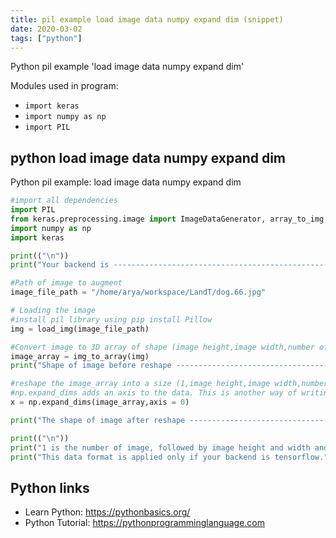 ```yaml
---
title: pil example load image data numpy expand dim (snippet)
date: 2020-03-02
tags: ["python"]
---
```

Python pil example 'load image data numpy expand dim'


Modules used in program: 
* `import keras`
* `import numpy as np`
* `import PIL `

## python load image data numpy expand dim

Python pil example: load image data numpy expand dim

```python
#import all dependencies
import PIL 
from keras.preprocessing.image import ImageDataGenerator, array_to_img, img_to_array, load_img
import numpy as np
import keras

print(("\n"))
print("Your backend is ----------------------------------------------------------------->",keras.backend.backend())

#Path of image to augment 
image_file_path = "/home/arya/workspace/LandT/dog.66.jpg"

# Loading the image 
#install pil library using pip install Pillow
img = load_img(image_file_path) 

#Convert image to 3D array of shape (image height,image width,number of channels)
image_array = img_to_array(img) 
print("Shape of image before reshape -------------------------------------------------->",image_array.shape)

#reshape the image_array into a size (1,image height,image width,number of channels)
#np.expand_dims adds an axis to the data. This is another way of writing the above code.
x = np.expand_dims(image_array,axis = 0)

print("The shape of image after reshape ----------------------------------------------->",x.shape)

print(("\n"))
print("1 is the number of image, followed by image height and width and then the number of channels,")
print("This data format is applied only if your backend is tensorflow.")

```

## Python links

- Learn Python: https://pythonbasics.org/
- Python Tutorial: https://pythonprogramminglanguage.com
